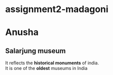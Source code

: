 # assignment2-madagoni
# Anusha
## Salarjung museum<br>

It reflects the **historical monuments** of india.<br>
It is one of the **oldest** museums in India<br>
 

